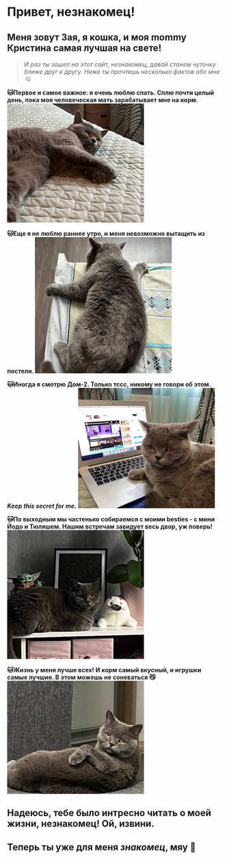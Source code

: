 # Привет, незнакомец! 
## Меня зовут Зая, я кошка, и моя mommy Кристина самая лучшая на свете! 
> _И раз ты зашел на этот сайт, незнакомец, давай станем чуточку ближе друг к другу. Ниже ты прочтешь несколько фактов обо мне💘_

__🐱Первое и самое важное: я очень люблю спать. Сплю почти целый день, пока моя человеческая мать зарабатывает мне на корм. ![](images/image5.jpeg)__

__🐱Еще я не люблю раннее утро, и меня невозможно вытащить из постели. ![](images/image2.jpeg)__

__🐱Иногда я смотрю Дом-2. Только тссс, никому не говори об этом. _Keep this secret for me._ ![](images/image7.jpeg)__

__🐱По выходным мы частенько собираемся с моими besties - с мини Йодо и Тюляшем. Нашим встречам завидует весь двор, уж поверь! ![](images/image1.jpeg)__

__🐱Жизнь у меня лучше всех! И корм самый вкусный, и игрушки самые лучшие. В этом можешь не соневаться 😼 ![](images/image4.jpeg)__

## Надеюсь, тебе было интресно читать о моей жизни, незнакомец! Ой, извини. 
## Теперь ты уже для меня ___знакомец___, мяу 🐾